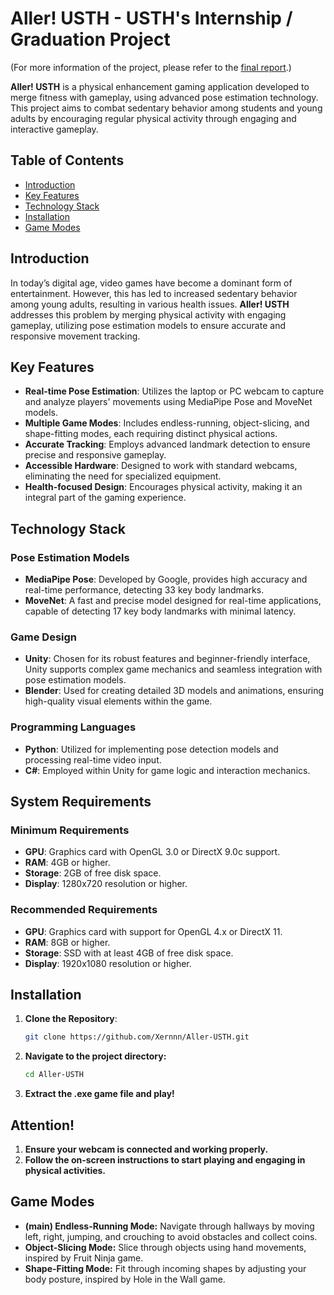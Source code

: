 # Aller! USTH - USTH's Internship / Graduation Project

(For more information of the project, please refer to the [final report](Thesis.pdf).)

**Aller! USTH** is a physical enhancement gaming application developed to merge fitness with gameplay, using advanced pose estimation technology. This project aims to combat sedentary behavior among students and young adults by encouraging regular physical activity through engaging and interactive gameplay.

## Table of Contents

- [Introduction](#introduction)
- [Key Features](#key-features)
- [Technology Stack](#technology-stack)
- [Installation](#installation)
- [Game Modes](#game-modes)

## Introduction

In today’s digital age, video games have become a dominant form of entertainment. However, this has led to increased sedentary behavior among young adults, resulting in various health issues. **Aller! USTH** addresses this problem by merging physical activity with engaging gameplay, utilizing pose estimation models to ensure accurate and responsive movement tracking.

## Key Features

- **Real-time Pose Estimation**: Utilizes the laptop or PC webcam to capture and analyze players' movements using MediaPipe Pose and MoveNet models.
- **Multiple Game Modes**: Includes endless-running, object-slicing, and shape-fitting modes, each requiring distinct physical actions.
- **Accurate Tracking**: Employs advanced landmark detection to ensure precise and responsive gameplay.
- **Accessible Hardware**: Designed to work with standard webcams, eliminating the need for specialized equipment.
- **Health-focused Design**: Encourages physical activity, making it an integral part of the gaming experience.

## Technology Stack

### Pose Estimation Models

- **MediaPipe Pose**: Developed by Google, provides high accuracy and real-time performance, detecting 33 key body landmarks.
- **MoveNet**: A fast and precise model designed for real-time applications, capable of detecting 17 key body landmarks with minimal latency.

### Game Design

- **Unity**: Chosen for its robust features and beginner-friendly interface, Unity supports complex game mechanics and seamless integration with pose estimation models.
- **Blender**: Used for creating detailed 3D models and animations, ensuring high-quality visual elements within the game.

### Programming Languages

- **Python**: Utilized for implementing pose detection models and processing real-time video input.
- **C#**: Employed within Unity for game logic and interaction mechanics.

## System Requirements

### Minimum Requirements

- **GPU**: Graphics card with OpenGL 3.0 or DirectX 9.0c support.
- **RAM**: 4GB or higher.
- **Storage**: 2GB of free disk space.
- **Display**: 1280x720 resolution or higher.

### Recommended Requirements

- **GPU**: Graphics card with support for OpenGL 4.x or DirectX 11.
- **RAM**: 8GB or higher.
- **Storage**: SSD with at least 4GB of free disk space.
- **Display**: 1920x1080 resolution or higher.

## Installation

1. **Clone the Repository**:
   ```bash
   git clone https://github.com/Xernnn/Aller-USTH.git
   ```
2. **Navigate to the project directory:**
   ```bash
   cd Aller-USTH
   ```
3. **Extract the .exe game file and play!**

## Attention!

1. **Ensure your webcam is connected and working properly.**
2. **Follow the on-screen instructions to start playing and engaging in physical activities.**

## Game Modes

- **(main) Endless-Running Mode:** Navigate through hallways by moving left, right, jumping, and crouching to avoid obstacles and collect coins.
- **Object-Slicing Mode:** Slice through objects using hand movements, inspired by Fruit Ninja game.
- **Shape-Fitting Mode:** Fit through incoming shapes by adjusting your body posture, inspired by Hole in the Wall game.
